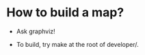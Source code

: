 How to build a map?
======================

- Ask graphviz!

- To build, try make at the root of developer/.
